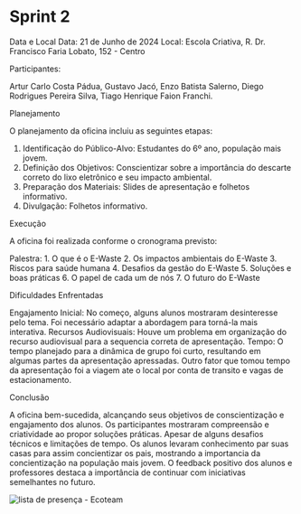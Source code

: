 # Sprint 2


Data e Local
Data: 21 de Junho de 2024
Local: Escola Criativa, R. Dr. Francisco Faria Lobato, 152 - Centro

Participantes:

Artur Carlo Costa Pádua,
Gustavo Jacó,
Enzo Batista Salerno,
Diego Rodrigues Pereira Silva,
Tiago Henrique Faion Franchi.


Planejamento

O planejamento da oficina incluiu as seguintes etapas:

1. Identificação do Público-Alvo: Estudantes do 6º ano, população mais jovem.
2. Definição dos Objetivos: Conscientizar sobre a importância do descarte correto do lixo eletrônico e seu impacto ambiental.
3. Preparação dos Materiais: Slides de apresentação e folhetos informativo.
4. Divulgação: Folhetos informativo.




Execução 

A oficina foi realizada conforme o cronograma previsto:

Palestra: 1. O que é o E-Waste
          2. Os impactos ambientais do E-Waste
          3. Riscos para saúde humana
          4. Desafios da gestão do E-Waste
          5. Soluções e boas práticas
          6. O papel de cada um de nós
          7. O futuro do E-Waste
          


          
Dificuldades Enfrentadas

Engajamento Inicial: No começo, alguns alunos mostraram desinteresse pelo tema. Foi necessário adaptar a abordagem para torná-la mais interativa.
Recursos Audiovisuais: Houve um problema em organização do recurso audiovisual para a sequencia correta de apresentação.
Tempo: O tempo planejado para a dinâmica de grupo foi curto, resultando em algumas partes da apresentação apressadas. Outro fator que tomou tempo da apresentação foi a viagem ate o local por conta de transito e vagas de estacionamento.




Conclusão

A oficina bem-sucedida, alcançando seus objetivos de conscientização e engajamento dos alunos. Os participantes mostraram compreensão e criatividade ao propor soluções práticas. Apesar de alguns desafios técnicos e limitações de tempo. Os alunos levaram conhecimento par suas casas para assim concientizar os pais, mostrando a importancia da concientização na população mais jovem. O feedback positivo dos alunos e professores destaca a importância de continuar com iniciativas semelhantes no futuro.

![lista de presença - Ecoteam](https://github.com/ICEI-PUC-Minas-PPC-CC/ppc-cc-2024-1-ment2-manha-ecoteam/assets/81312361/c98cbd6a-5bfa-4cf4-b5c4-af8e41c32cb2)
          
